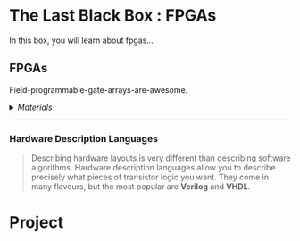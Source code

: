 # The Last Black Box : FPGAs
In this box, you will learn about fpgas...

## FPGAs
Field-programmable-gate-arrays-are-awesome.

<details><summary><i>Materials</i></summary><p>

Contents|Depth|Description| # |Data|Link|
:-------|:---:|:----------|:-:|:--:|:--:|
NB3 Hindbrain|10|ICE40UP5K dev board with ADC/DAC|1|[-D-](/boxes/fpgas/NB3_hindbrain)|[-L-](VK)
Cable (MicroUSB-1m)|10|Micro-USB to Type-A cable (1 m)|1|[-D-](/boxes/fpgas/)|[-L-]()

</p></details><hr>

### Hardware Description Languages
> Describing hardware layouts is very different than describing software algorithms. Hardware description languages allow you to describe precisely what pieces of transistor logic you want. They come in many flavours, but the most popular are **Verilog** and **VHDL**.


# Project
